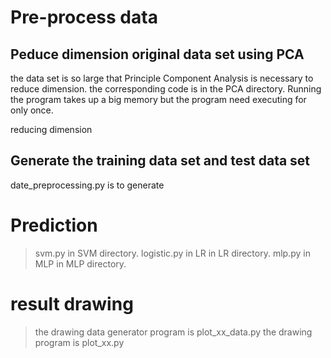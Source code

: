 # Pre-process data

## Peduce dimension original data set using PCA
the data set is so large that Principle Component Analysis is necessary to reduce dimension. the corresponding code is in the PCA directory. Running the program takes up a big memory but the program need executing for only once.

reducing dimension 

## Generate the training data set and test data set
date_preprocessing.py is to generate 


# Prediction
>svm.py in SVM directory.
logistic.py in LR in LR directory.
mlp.py in MLP in MLP directory.

# result drawing
>the drawing data generator program is plot_xx_data.py
the drawing program is plot_xx.py
